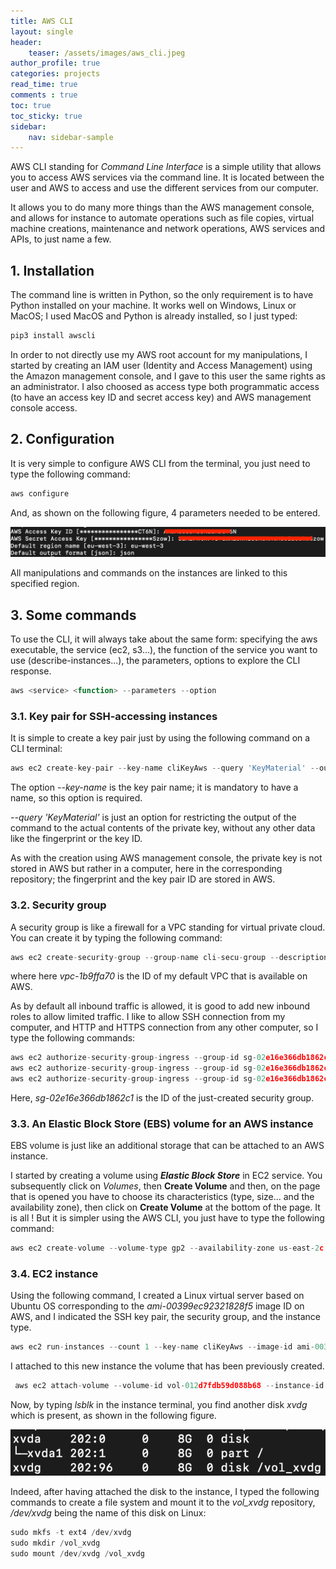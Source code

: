 ```yaml
---
title: AWS CLI
layout: single
header:
    teaser: /assets/images/aws_cli.jpeg
author_profile: true
categories: projects
read_time: true
comments : true
toc: true
toc_sticky: true
sidebar:
    nav: sidebar-sample
---
```



AWS CLI standing for *Command Line Interface* is a simple utility that allows you
to access AWS services via the command line. It is located between the user and
AWS to access and use the different services from our computer.

It allows you to do many more things than the AWS management console, and allows
for instance to automate operations such as file copies, virtual machine creations, maintenance and network operations, AWS services and APIs, to just name a few.

## 1. Installation

The command line is written in Python, so the only requirement is to have Python
installed on your machine. It works well on Windows, Linux or MacOS; I used MacOS
and Python is already installed, so I just typed:

```js
pip3 install awscli
```

In order to not directly use my AWS root account for my manipulations, I started by
creating an IAM user (Identity and Access Management) using the Amazon management
console, and I gave to this user the same rights as an administrator. I also
choosed as access type both programmatic access (to have an access key ID and
secret access key) and AWS management console access.

## 2. Configuration

It is very simple to configure AWS CLI from the terminal, you just need to type
the following command:

```js
aws configure
```

And, as shown on the following figure, 4 parameters needed to be entered.

![Image](/assets/images/aws_cli_configure.png#center)

All manipulations and commands on the instances are linked to this specified
region.

## 3. Some commands

To use the CLI, it will always take about the same form: specifying the aws executable, the service (ec2, s3...), the function of the service you want to use (describe-instances...), the parameters, options to explore the CLI response.

```js
aws <service> <function> --parameters --option
```

### 3.1. Key pair for SSH-accessing instances

It is simple to create a key pair just by using the following command on a CLI
terminal:

```js
aws ec2 create-key-pair --key-name cliKeyAws --query 'KeyMaterial' --output text > cliKeyAws.pem
```

The option *--key-name* is the key pair name; it is mandatory to have a name,
so this option is required.

*--query 'KeyMaterial'* is just an option for restricting the output of the
command to the actual contents of the private key, without any other data like the
fingerprint or the key ID.

As with the creation using AWS management console, the private key is not stored
in AWS but rather in a computer, here in the corresponding repository; the
fingerprint and the key pair ID are stored in AWS.

### 3.2. Security group

A security group is like a firewall for a VPC standing for virtual private cloud.
You can create it by typing the following command:

```js
aws ec2 create-security-group --group-name cli-secu-group --description "created using CLI" --vpc-id vpc-1b9ffa70
```
where here *vpc-1b9ffa70* is the ID of my default VPC that is available on AWS.

As by default all inbound traffic is allowed, it is good to add new inbound roles to
allow limited traffic. I like to allow SSH connection from my computer, and HTTP
and HTTPS connection from any other computer, so I type the following commands:

```js
aws ec2 authorize-security-group-ingress --group-id sg-02e16e366db1862c1 --protocol tcp --port 22 --cidr 176.160.140.146/32
aws ec2 authorize-security-group-ingress --group-id sg-02e16e366db1862c1 --protocol tcp --port 80 --cidr 0.0.0.0/0
aws ec2 authorize-security-group-ingress --group-id sg-02e16e366db1862c1 --protocol tcp --port 443 --cidr 0.0.0.0/0
```
Here, *sg-02e16e366db1862c1* is the ID of the just-created security group.


### 3.3. An Elastic Block Store (EBS) volume for an AWS instance

EBS volume is just like an additional storage that can be attached to an AWS
instance.

I started by creating a volume using ***Elastic Block Store*** in EC2 service.
You subsequently click on *Volumes*, then **Create Volume** and then, on the
page that is opened you have to choose its characteristics (type, size... and the availability zone), then click on **Create Volume** at the bottom of the page.
It is all ! But it is simpler using the AWS CLI, you just have to type the following command:

```js
aws ec2 create-volume --volume-type gp2 --availability-zone us-east-2c --size 8
```

### 3.4. EC2 instance

Using the following command, I created a Linux virtual server based on Ubuntu OS corresponding to the *ami-00399ec92321828f5* image ID on AWS, and I indicated the
SSH key pair, the security group, and the instance type.

```js
aws ec2 run-instances --count 1 --key-name cliKeyAws --image-id ami-00399ec92321828f5 --security-group-id sg-02e16e366db1862c1 --instance-type t2.micro
```
I attached to this new instance the volume that has been previously created.

```js
 aws ec2 attach-volume --volume-id vol-012d7fdb59d088b68 --instance-id i-0310322799e25a6d2 --device /dev/sdg
```

Now, by typing *lsblk* in the instance terminal, you find another disk *xvdg*
which is present, as shown in the following figure.

![Image](/assets/images/aws_cli_mount.png#center)

Indeed, after having attached the disk to the instance, I typed the following
commands to create a file system and mount it to the *vol_xvdg* repository,
*/dev/xvdg* being the name of this disk on Linux:

```js
sudo mkfs -t ext4 /dev/xvdg
sudo mkdir /vol_xvdg
sudo mount /dev/xvdg /vol_xvdg
```
